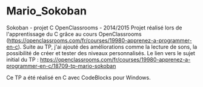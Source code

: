 # Mario_Sokoban
Sokoban - projet C OpenClassrooms - 2014/2015
Projet réalisé lors de l'apprentissage du C grâce au cours OpenClassrooms (https://openclassrooms.com/fr/courses/19980-apprenez-a-programmer-en-c).
Suite au TP, j'ai ajouté des améliorations comme la lecture de sons, la possibilité de créer et tester des niveaux personnalisés.
Le lien vers le sujet initial du TP : https://openclassrooms.com/fr/courses/19980-apprenez-a-programmer-en-c/18709-tp-mario-sokoban

Ce TP a été réalisé en C avec CodeBlocks pour Windows.
